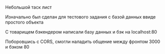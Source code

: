 Небольшой таск лист

Изначально был сделан для тестового задания с базой данных ввиде простого объекта

С товарищем бэкендером написали базу данных и бэк на localhost:80

Поборовшись с CORS, смогли наладить общение между фронтом 3000 и бэком 80

